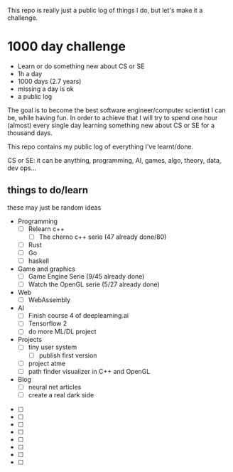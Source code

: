 This repo is really just a public log of things I do, but let's make it a challenge.

# 1000 day challenge

* Learn or do something new about CS or SE
* 1h a day
* 1000 days (2.7 years)
* missing a day is ok
* a public log

The goal is to become the best software engineer/computer scientist I can be,
while having fun. In order to achieve that I will try to spend one hour (almost)
every single day learning something new about CS or SE for a thousand days.

This repo contains my public log of everything I've learnt/done.

CS or SE: it can be anything, programming, AI, games, algo, theory, data, dev ops...

## things to do/learn

these may just be random ideas

* Programming
  * [ ] Relearn c++
    * [ ] The cherno c++ serie (47 already done/80)
  * [ ] Rust
  * [ ] Go 
  * [ ] haskell
* Game and graphics
  * [ ] Game Engine Serie (9/45 already done)
  * [ ] Watch the OpenGL serie (5/27 already done)
* Web
  * [ ] WebAssembly 
* AI
  * [ ] Finish course 4 of deeplearning.ai
  * [ ] Tensorflow 2
  * [ ] do more ML/DL project
* Projects
  * [ ] tiny user system
    * [ ] publish first version
  * [ ] project atme
  * [ ] path finder visualizer in C++ and OpenGL
* Blog
  * [ ] neural net articles
  * [ ] create a real dark side
* [ ] 
* [ ] 
* [ ] 
* [ ] 
* [ ] 
* [ ] 
* [ ] 
* [ ] 
